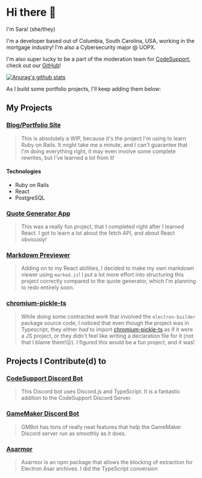 # Hi there 👋

I'm Sara! (she/they)

I'm a developer based out of Columbia, South Carolina, USA, working in the mortgage industry! I'm also a Cybersecurity major @ UOPX.

I'm also super lucky to be a part of the moderation team for [CodeSupport](https://codesupport.dev/), check out our [GitHub](https://github.com/codesupport)!

[![Anurag's github stats](https://github-readme-stats.vercel.app/api?username=saramaebee)](https://github.com/anuraghazra/github-readme-stats)

As I build some portfolio projects, I'll keep adding them below:

## My Projects

### [Blog/Portfolio Site](https://saratonin.dev)
> This is absolutely a WIP, because it's the project I'm using to learn Ruby on Rails. It might take me a minute, and I can't guarantee that I'm doing everything right, it may even involve some complete rewrites, but I've learned a lot from it!

#### Technologies
- Ruby on Rails
- React
- PostgreSQL

### [Quote Generator App](https://saramaebee-fcc-quotes-app.netlify.app/)
> This was a really fun project, that I completed right after I learned React. I got to learn a lot about the fetch API, and about React obviously!

### [Markdown Previewer](https://saramaebee-fcc-markdown-previewer.netlify.app/)
> Adding on to my React abilities, I decided to make my own markdown viewer using `marked.js`! I put a lot more effort into structuring this project correctly compared to the quote generator, which I'm planning to redo entirely soon.

### [chromium-pickle-ts](https://github.com/saramaebee/chromium-pickle-ts)
> While doing some contracted work that involved the `electron-builder` package source code, I noticed that even though the project was in Typescript, they either _had_ to import [chromium-pickle-ts](https://github.com/electron/node-chromium-pickle-js/) as if it were a JS project, or they didn't feel like writing a declaration file for it (not that I blame them!😛). I figured this would be a fun project, and it was!

## Projects I Contribute(d) to

### [CodeSupport Discord Bot](https://github.com/codesupport/discord-bot)
> This Discord bot uses Discord.js and TypeScript. It is a fantastic addition to the CodeSupport Discord Server.

### [GameMaker Discord Bot](https://christopherwk210.github.io/gm-bot/#/)
> GMBot has tons of really neat features that help the GameMaker Discord server run as smoothly as it does.

### [Asarmor](https://github.com/sleeyax/asarmor/)
> Asarmor is an npm package that allows the blocking of extraction for Electron Asar archives. I did the TypeScript conversion

<!--
**saramaebee/saramaebee** is a ✨ _special_ ✨ repository because its `README.md` (this file) appears on your GitHub profile.

Here are some ideas to get you started:

- 🔭 I’m currently working on ...
- 🌱 I’m currently learning ...
- 👯 I’m looking to collaborate on ...
- 🤔 I’m looking for help with ...
- 💬 Ask me about ...
- 📫 How to reach me: ...
- 😄 Pronouns: ...
- ⚡ Fun fact: ...
-->
